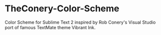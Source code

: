 TheConery-Color-Scheme
======================

Color Scheme for Sublime Text 2 inspired by Rob Conery's Visual Studio port of famous TextMate theme Vibrant Ink.